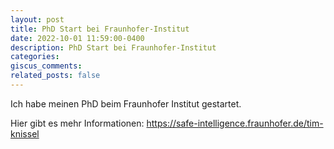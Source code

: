 ```yaml
---
layout: post
title: PhD Start bei Fraunhofer-Institut
date: 2022-10-01 11:59:00-0400
description: PhD Start bei Fraunhofer-Institut
categories:
giscus_comments:
related_posts: false
---
```


Ich habe meinen PhD beim Fraunhofer Institut gestartet.

Hier gibt es mehr Informationen: https://safe-intelligence.fraunhofer.de/tim-knissel

